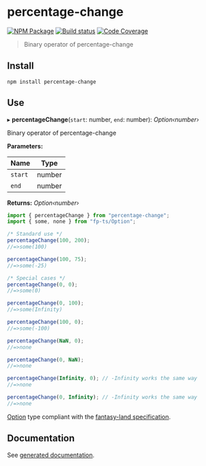 # percentage-change

[![NPM Package][]](https://npmjs.org/package/percentage-change)
[![Build status][]](https://travis-ci.org/strong-roots-capital/percentage-change)
[![Code Coverage][]](https://codecov.io/gh/strong-roots-capital/percentage-change)

[npm package]: https://img.shields.io/npm/v/percentage-change.svg
[build status]: https://travis-ci.org/strong-roots-capital/percentage-change.svg?branch=master
[code coverage]: https://codecov.io/gh/strong-roots-capital/percentage-change/branch/master/graph/badge.svg

> Binary operator of percentage-change

## Install

```shell
npm install percentage-change
```

## Use

▸ **percentageChange**(`start`: number, `end`: number): _Option‹number›_

Binary operator of percentage-change

**Parameters:**

| Name    | Type   |
| ------- | ------ |
| `start` | number |
| `end`   | number |

**Returns:** _Option‹number›_

```typescript
import { percentageChange } from "percentage-change";
import { some, none } from "fp-ts/Option";

/* Standard use */
percentageChange(100, 200);
//=>some(100)

percentageChange(100, 75);
//=>some(-25)

/* Special cases */
percentageChange(0, 0);
//=>some(0)

percentageChange(0, 100);
//=>some(Infinity)

percentageChange(100, 0);
//=>some(-100)

percentageChange(NaN, 0);
//=>none

percentageChange(0, NaN);
//=>none

percentageChange(Infinity, 0); // -Infinity works the same way
//=>none

percentageChange(0, Infinity); // -Infinity works the same way
//=>none
```

[Option] type compliant with the [fantasy-land specification].

[option]: https://gcanti.github.io/fp-ts/modules/Option.ts.html
[fantasy-land specification]: https://github.com/fantasyland/fantasy-land

## Documentation

See [generated documentation](doc/README.md).
